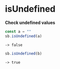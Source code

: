 # isUndefined

**Check undefined values**

```javascript
const a = ""
sb.isUndefined(a)
```

```text
-> false
```

```javascript
sb.isUndefined(b)
```

```text
-> true
```

